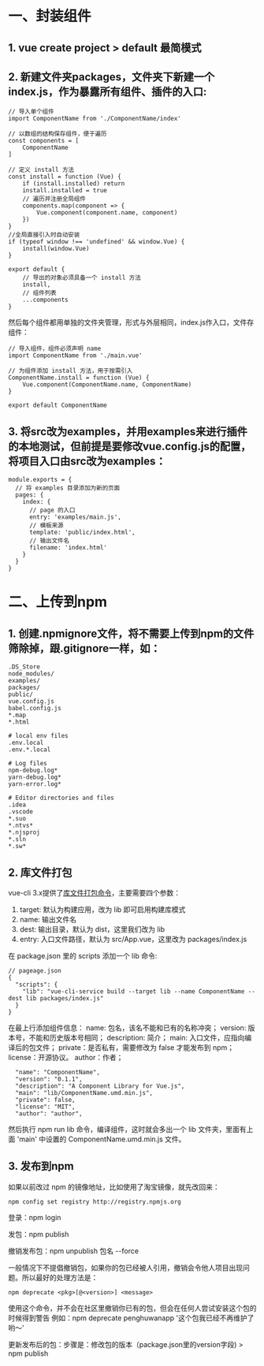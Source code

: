 # 一、封装组件
## 1. vue create project > default 最简模式
## 2. 新建文件夹packages，文件夹下新建一个index.js，作为暴露所有组件、插件的入口:
```
// 导入单个组件
import ComponentName from './ComponentName/index'

// 以数组的结构保存组件，便于遍历
const components = [
    ComponentName
]

// 定义 install 方法
const install = function (Vue) {
    if (install.installed) return
    install.installed = true
    // 遍历并注册全局组件
    components.map(component => {
        Vue.component(component.name, component)
    })
}
//全局直接引入时自动安装
if (typeof window !== 'undefined' && window.Vue) {
    install(window.Vue)
}

export default {
    // 导出的对象必须具备一个 install 方法
    install,
    // 组件列表
    ...components
}
```

然后每个组件都用单独的文件夹管理，形式与外层相同，index.js作入口，文件存组件：
```
// 导入组件，组件必须声明 name
import ComponentName from './main.vue'

// 为组件添加 install 方法，用于按需引入
ComponentName.install = function (Vue) {
    Vue.component(ComponentName.name, ComponentName)
}

export default ComponentName
```

## 3. 将src改为examples，并用examples来进行插件的本地测试，但前提是要修改vue.config.js的配置，将项目入口由src改为examples：
```
module.exports = {
  // 将 examples 目录添加为新的页面
  pages: {
    index: {
      // page 的入口
      entry: 'examples/main.js',
      // 模板来源
      template: 'public/index.html',
      // 输出文件名
      filename: 'index.html'
    }
  }
}
```
# 二、上传到npm
## 1. 创建.npmignore文件，将不需要上传到npm的文件筛除掉，跟.gitignore一样，如：
```
.DS_Store
node_modules/
examples/
packages/
public/
vue.config.js
babel.config.js
*.map
*.html

# local env files
.env.local
.env.*.local

# Log files
npm-debug.log*
yarn-debug.log*
yarn-error.log*

# Editor directories and files
.idea
.vscode
*.suo
*.ntvs*
*.njsproj
*.sln
*.sw*
```
## 2. 库文件打包
vue-cli 3.x提供了[库文件打包命令](https://cli.vuejs.org/zh/guide/build-targets.html#%E5%BA%94%E7%94%A8)，主要需要四个参数：
1. target: 默认为构建应用，改为 lib 即可启用构建库模式
2. name: 输出文件名
3. dest: 输出目录，默认为 dist，这里我们改为 lib
4. entry: 入口文件路径，默认为 src/App.vue，这里改为 packages/index.js

在 package.json 里的 scripts 添加一个 lib 命令:
```
// pageage.json
{
  "scripts": {
    "lib": "vue-cli-service build --target lib --name ComponentName --dest lib packages/index.js"
  }
}
```
在最上行添加组件信息：
name: 包名，该名不能和已有的名称冲突；
version: 版本号，不能和历史版本号相同；
description: 简介；
main: 入口文件，应指向编译后的包文件；
private：是否私有，需要修改为 false 才能发布到 npm；
license：开源协议。
author：作者；

```
  "name": "ComponentName",
  "version": "0.1.1",
  "description": "A Component Library for Vue.js",
  "main": "lib/ComponentName.umd.min.js",
  "private": false,
  "license": "MIT",
  "author": "author",
```
然后执行 npm run lib 命令，编译组件，这时就会多出一个 lib 文件夹，里面有上面 'main' 中设置的 ComponentName.umd.min.js 文件。

## 3. 发布到npm

如果以前改过 npm 的镜像地址，比如使用了淘宝镜像，就先改回来：
```
npm config set registry http://registry.npmjs.org
```
登录：npm login

发包：npm publish

撤销发布包：npm unpublish 包名 --force

一般情况下不提倡撤销包，如果你的包已经被人引用，撤销会令他人项目出现问题。所以最好的处理方法是：
```
npm deprecate <pkg>[@<version>] <message>
```
使用这个命令，并不会在社区里撤销你已有的包，但会在任何人尝试安装这个包的时候得到警告
例如：npm deprecate penghuwanapp '这个包我已经不再维护了哟～'

更新发布后的包：步骤是：修改包的版本（package.json里的version字段) > npm publish
